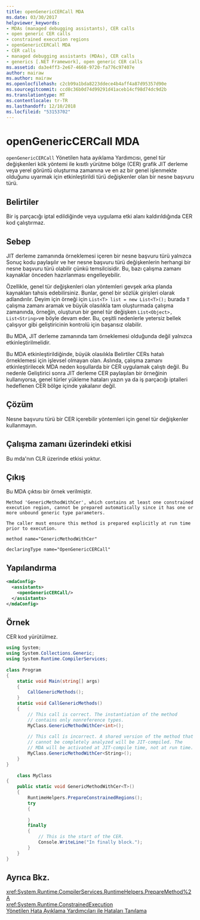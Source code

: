 ```yaml
---
title: openGenericCERCall MDA
ms.date: 03/30/2017
helpviewer_keywords:
- MDAs (managed debugging assistants), CER calls
- open generic CER calls
- constrained execution regions
- openGenericCERCall MDA
- CER calls
- managed debugging assistants (MDAs), CER calls
- generics [.NET Framework], open generic CER calls
ms.assetid: da3e4ff3-2e67-4668-9720-fa776c97407e
author: mairaw
ms.author: mairaw
ms.openlocfilehash: c2cb99a1bda8223ddece4b4aff4a87d95357d90e
ms.sourcegitcommit: ccd8c36b0d74d99291d41aceb14cf98d74dc9d2b
ms.translationtype: MT
ms.contentlocale: tr-TR
ms.lasthandoff: 12/10/2018
ms.locfileid: "53153702"
---
```

# <a name="opengenericcercall-mda"></a>openGenericCERCall MDA
`openGenericCERCall` Yönetilen hata ayıklama Yardımcısı, genel tür değişkenleri kök yöntemi ile kısıtlı yürütme bölge (CER) grafik JIT derleme veya yerel görüntü oluşturma zamanına ve en az bir genel işlenmekte olduğunu uyarmak için etkinleştirildi türü değişkenler olan bir nesne başvuru türü.  
  
## <a name="symptoms"></a>Belirtiler  
 Bir iş parçacığı iptal edildiğinde veya uygulama etki alanı kaldırıldığında CER kod çalıştırmaz.  
  
## <a name="cause"></a>Sebep  
 JIT derleme zamanında örneklemesi içeren bir nesne başvuru türü yalnızca Sonuç kodu paylaşılır ve her nesne başvuru türü değişkenlerin herhangi bir nesne başvuru türü olabilir çünkü temsilcisidir. Bu, bazı çalışma zamanı kaynaklar önceden hazırlanması engelleyebilir.  
  
 Özellikle, genel tür değişkenleri olan yöntemleri gevşek arka planda kaynakları tahsis edebilirsiniz. Bunlar, genel bir sözlük girişleri olarak adlandırılır. Deyim için örneği için `List<T> list = new List<T>();` burada `T` çalışma zamanı aramak ve büyük olasılıkla tam oluşturmada çalışma zamanında, örneğin, oluşturun bir genel tür değişken `List<Object>, List<String>`ve böyle devam eder. Bu, çeşitli nedenlerle yetersiz bellek çalışıyor gibi geliştiricinin kontrolü için başarısız olabilir.  
  
 Bu MDA, JIT derleme zamanında tam örneklemesi olduğunda değil yalnızca etkinleştirilmelidir.  
  
 Bu MDA etkinleştirildiğinde, büyük olasılıkla Belirtiler CERs hatalı örneklemesi için işlevsel olmayan olan. Aslında, çalışma zamanı etkinleştirilecek MDA neden koşullarda bir CER uygulamak çalıştı değil. Bu nedenle Geliştirici sonra JIT derleme CER paylaşılan bir örneğinin kullanıyorsa, genel türler yükleme hataları yazın ya da iş parçacığı iptalleri hedeflenen CER bölge içinde yakalanır değil.  
  
## <a name="resolution"></a>Çözüm  
 Nesne başvuru türü bir CER içerebilir yöntemleri için genel tür değişkenler kullanmayın.  
  
## <a name="effect-on-the-runtime"></a>Çalışma zamanı üzerindeki etkisi  
 Bu mda'nın CLR üzerinde etkisi yoktur.  
  
## <a name="output"></a>Çıkış  
 Bu MDA çıktısı bir örnek verilmiştir.  
  
 `Method 'GenericMethodWithCer', which contains at least one constrained execution region, cannot be prepared automatically since it has one or more unbound generic type parameters.`  
  
 `The caller must ensure this method is prepared explicitly at run time prior to execution.`  
  
 `method name="GenericMethodWithCer"`  
  
 `declaringType name="OpenGenericCERCall"`  
  
## <a name="configuration"></a>Yapılandırma  
  
```xml  
<mdaConfig>  
  <assistants>  
    <openGenericCERCall/>  
  </assistants>  
</mdaConfig>  
```  
  
## <a name="example"></a>Örnek  
 CER kod yürütülmez.  
  
```csharp
using System;  
using System.Collections.Generic;  
using System.Runtime.CompilerServices;  
  
class Program  
{  
    static void Main(string[] args)  
    {  
        CallGenericMethods();  
    }  
    static void CallGenericMethods()  
    {  
        // This call is correct. The instantiation of the method  
        // contains only nonreference types.  
        MyClass.GenericMethodWithCer<int>();  
  
        // This call is incorrect. A shared version of the method that  
        // cannot be completely analyzed will be JIT-compiled. The   
        // MDA will be activated at JIT-compile time, not at run time.  
        MyClass.GenericMethodWithCer<String>();  
    }  
}  
  
    class MyClass  
{  
    public static void GenericMethodWithCer<T>()  
    {  
        RuntimeHelpers.PrepareConstrainedRegions();  
        try  
        {  
  
        }  
        finally  
        {  
            // This is the start of the CER.  
            Console.WriteLine("In finally block.");  
        }  
    }  
}  
```  
  
## <a name="see-also"></a>Ayrıca Bkz.  
 <xref:System.Runtime.CompilerServices.RuntimeHelpers.PrepareMethod%2A>  
 <xref:System.Runtime.ConstrainedExecution>  
 [Yönetilen Hata Ayıklama Yardımcıları ile Hataları Tanılama](../../../docs/framework/debug-trace-profile/diagnosing-errors-with-managed-debugging-assistants.md)
